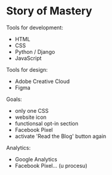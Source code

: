 # Story of Mastery

Tools for development:
- HTML
- CSS
- Python / Django
- JavaScript

Tools for design:
- Adobe Creative Cloud
- Figma

Goals:
- only one CSS
- website icon
- functionsal opt-in section
- Facebook Pixel
- activate 'Read the Blog' button again

Analytics:
- Google Analytics
- Facebook Pixel... (u procesu)

